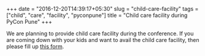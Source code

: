 +++
date = "2016-12-20T14:39:17+05:30"
slug = "child-care-facility"
tags = ["child", "care", "facility", "pyconpune"]
title = "Child care facility during PyCon Pune"
+++

We are planning to provide child care facility during the conference. If you
are coming down with your kids and want to avail the child care facility, then
please fill up [this
form](https://docs.google.com/forms/d/e/1FAIpQLSdFcFXwRONVHiN5gveTw3fYtP9sO57lOmBwGrOdymGZC62BZQ/viewform).
